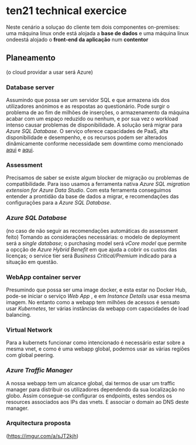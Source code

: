 # ten21 technical exercice


Neste cenário a soluçao do cliente tem dois componentes on-premises: uma máquina linux onde está alojada a __base de dados__ e uma máquina linux ondeestá alojado o __front-end da aplicação__ num __contentor__ 

## Planeamento
(o cloud providar a usar será Azure)  
  
### Database server
  
Assumindo que possa ser um servidor SQL e que armazena ids dos utilizadores anónimos e as respostas ao questionário. Pode surgir o problema de ao fim de milhões de inserções, o armazenamento da máquina acabar com um espaço reduzido ou nenhum, e por sua vez o workload intenso causar problemas de disponibilidade. A solução será migrar para _Azure SQL Database_. O serviço oferece capacidades de PaaS, alta disponibilidade e desempenho, e os recursos podem ser alterados dinâmicamente conforme necessidade sem downtime como mencionado [aqui](https://learn.microsoft.com/en-us/azure/azure-sql/database/sql-database-paas-overview?view=azuresql#scalable-performance-and-pools) e [aqui](https://learn.microsoft.com/en-us/azure/azure-sql/database/sql-database-paas-overview?view=azuresql#scalable-performance-and-pools).  

### Assessment  
  
Precisamos de saber se existe algum blocker de migração ou problemas de compatibilidade. Para isso usamos a ferramenta nativa _Azure SQL migration extension for Azure Data Studio_. Com esta ferramenta conseguimos entender a prontidão da base de dados a migrar, e recomendações das configurações para a _Azure SQL Database_.

### _Azure SQL Database_ 

(no caso de não seguir as recomendações automáticas do assessment feito) Tomando as considerações necessárias: o modelo de deployment será a _single database_; o purchasing model será _vCore model_ que permite a opcção de _Azure Hybrid Benefit_ em que ajuda a cobrir os custos das licenças; o service tier será _Business Critical/Premium_ indicado para a situação em questão.  

### WebApp container server  
  
Presumindo que possa ser uma image docker, e esta estar no Docker Hub, pode-se iniciar o serviço _Web App_ , e em _Instance Details_ usar essa mesma imagem. No entanto como a webapp tem milhões de acessos é sensato usar _Kubernetes_, ter várias instâncias da webapp com capacidades de load balancing.  
  
### Virtual Network

Para a kubernets funcionar como intencionado é necessário estar sobre a mesma vnet, e como é uma webapp global, podemos usar as várias regiões com global peering.  
  
### _Azure Traffic Manager_  
  
A nossa webapp tem um alcance global, dai termos de usar um  traffic manager para distribuir os utilizadores dependendo da sua localização no globo. Assim consegue-se configurar os endpoints, estes sendos os resources associados aos IPs das vnets. E associar o domain ao DNS deste manager.    
  
### Arquitectura proposta

(https://imgur.com/a/sJT2kjh)  
  
